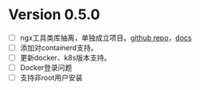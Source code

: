 # Version 0.5.0 

- [ ] ngx工具类库抽离，单独成立项目。[github repo][NGX_REPO]，[docs][NGX_DOCS]  
- [ ] 添加对containerd支持。
- [ ] 更新docker、k8s版本支持。 
- [ ] Docker登录问题
- [ ] 支持非root用户安装

[NGX_DOCS]: https://ihaiker.github.io/ngx
[NGX_REPO]: https://github.com/ihaiker/ngx 

